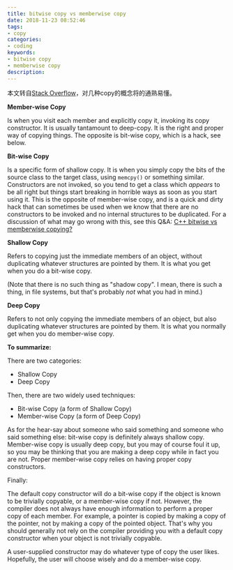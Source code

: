 ```yaml
---
title: bitwise copy vs memberwise copy
date: 2018-11-23 08:52:46
tags:
- copy
categories:
- coding
keywords:
- bitwise copy
- memberwise copy
description:
---
```


本文转自[Stack Overflow](https://stackoverflow.com/questions/42749439/what-is-the-difference-between-memberwise-copy-bitwise-copy-shallow-copy-and-d)，对几种copy的概念将的通熟易懂。

<!--more-->

**Member-wise Copy**

Is when you visit each member and explicitly copy it, invoking its copy constructor. It is usually tantamount to deep-copy. It is the right and proper way of copying things. The opposite is bit-wise copy, which is a hack, see below.

**Bit-wise Copy**

Is a specific form of shallow copy. It is when you simply copy the bits of the source class to the target class, using `memcpy()` or something similar. Constructors are not invoked, so you tend to get a class which *appears* to be all right but things start breaking in horrible ways as soon as you start using it. This is the opposite of member-wise copy, and is a quick and dirty hack that can sometimes be used when we know that there are no constructors to be invoked and no internal structures to be duplicated. For a discussion of what may go wrong with this, see this Q&A: [C++ bitwise vs memberwise copying?](https://stackoverflow.com/questions/15123516/c-bitwise-vs-memberwise-copying)

**Shallow Copy**

Refers to copying just the immediate members of an object, without duplicating whatever structures are pointed by them. It is what you get when you do a bit-wise copy.

(Note that there is no such thing as "shadow copy". I mean, there is such a thing, in file systems, but that's probably *not* what you had in mind.)

**Deep Copy**

Refers to not only copying the immediate members of an object, but also duplicating whatever structures are pointed by them. It is what you normally get when you do member-wise copy.

**To summarize:**

There are two categories:

- Shallow Copy
- Deep Copy

Then, there are two widely used techniques:

- Bit-wise Copy (a form of Shallow Copy)
- Member-wise Copy (a form of Deep Copy)

As for the hear-say about someone who said something and someone who said something else: bit-wise copy is definitely always shallow copy. Member-wise copy is usually deep copy, but you may of course foul it up, so you may be thinking that you are making a deep copy while in fact you are not. Proper member-wise copy relies on having proper copy constructors.

Finally:

The default copy constructor will do a bit-wise copy if the object is known to be trivially copyable, or a member-wise copy if not. However, the compiler does not always have enough information to perform a proper copy of each member. For example, a pointer is copied by making a copy of the pointer, not by making a copy of the pointed object. That's why you should generally not rely on the compiler providing you with a default copy constructor when your object is not trivially copyable.

A user-supplied constructor may do whatever type of copy the user likes. Hopefully, the user will choose wisely and do a member-wise copy.